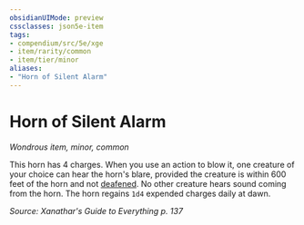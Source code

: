 ```yaml
---
obsidianUIMode: preview
cssclasses: json5e-item
tags:
- compendium/src/5e/xge
- item/rarity/common
- item/tier/minor
aliases: 
- "Horn of Silent Alarm"
---
```

# Horn of Silent Alarm
*Wondrous item, minor, common*  


This horn has 4 charges. When you use an action to blow it, one creature of your choice can hear the horn's blare, provided the creature is within 600 feet of the horn and not [deafened](Mechanics/Rules/conditions.md#Deafened). No other creature hears sound coming from the horn. The horn regains `1d4` expended charges daily at dawn.

*Source: Xanathar's Guide to Everything p. 137*